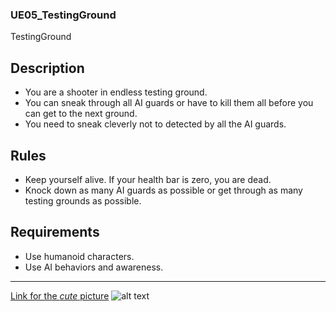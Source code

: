 ### UE05_TestingGround
TestingGround
## **Description**
* You are a shooter in endless testing ground. 
* You can sneak through all AI guards or have to kill them all before you can get to the next ground.
* You need to sneak cleverly not to detected by all the AI guards.
## **Rules**
* Keep yourself alive. If your health bar is zero, you are dead.
* Knock down as many AI guards as possible or get through as many testing grounds as possible.
## **Requirements**
* Use humanoid characters.
* Use AI behaviors and awareness.
__________________________________________________________________________________________________________________
[Link for the *cute* picture](https://img00.deviantart.net/7727/i/2015/111/4/f/pikachu_avec_une_kalachnikov_by_lucdof1-d6g68ym.png)
![alt text](https://img00.deviantart.net/7727/i/2015/111/4/f/pikachu_avec_une_kalachnikov_by_lucdof1-d6g68ym.png)
